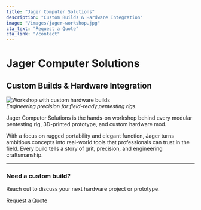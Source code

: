 ```yaml
---
title: "Jager Computer Solutions"
description: "Custom Builds & Hardware Integration"
image: "/images/jager-workshop.jpg"
cta_text: "Request a Quote"
cta_link: "/contact"
---
```


# Jager Computer Solutions  
## Custom Builds & Hardware Integration

![Workshop with custom hardware builds](/images/jager-workshop.jpg)  
*Engineering precision for field-ready pentesting rigs.*

Jager Computer Solutions is the hands-on workshop behind every modular pentesting rig, 3D-printed prototype, and custom hardware mod.

With a focus on rugged portability and elegant function, Jager turns ambitious concepts into real-world tools that professionals can trust in the field. Every build tells a story of grit, precision, and engineering craftsmanship.

---

### Need a custom build?

Reach out to discuss your next hardware project or prototype.

[Request a Quote](/contact)